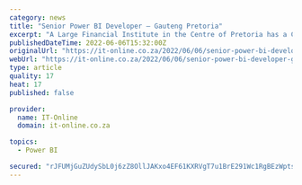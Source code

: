 ```yaml
---
category: news
title: "Senior Power BI Developer – Gauteng Pretoria"
excerpt: "A Large Financial Institute in the Centre of Pretoria has a CONTRACT Vacancy for a BI Developer for 12 months The BI development team requires the services of a Business Intelligence Developer to assist with development work required on Business ..."
publishedDateTime: 2022-06-06T15:32:00Z
originalUrl: "https://it-online.co.za/2022/06/06/senior-power-bi-developer-gauteng-pretoria/"
webUrl: "https://it-online.co.za/2022/06/06/senior-power-bi-developer-gauteng-pretoria/"
type: article
quality: 17
heat: 17
published: false

provider:
  name: IT-Online
  domain: it-online.co.za

topics:
  - Power BI

secured: "rJFUMjGuZUdySbL0j6zZ8OllJAKxo4EF61KXRVgT7u1BrE291Wc1RgBEzWptsimedlYotuij4Sz4I3QBfOzchoV4onYJNYDG2mdHevWhzvgw4BSg9n9bOx3j/fTVjqiX4B7k6Zf0UoOW7OMXpsYOjWDaybfPoaeoWT3GVF8e9aOL+mUJJZr0xSkmYaaQm6mrPnF3nAeN9ujnuHBtvjYNv5p38qZyELAYpll+Ei0xGUj2Rhu7aOJExpUCZ+j90t1qNQUylt1/WdzrTukXnBCk5pXqs3MLies7N8G+6X4/HADvYp5nAoS+Ulq0honH6j1D38jQljLg4YRoJn7L1xKQ+hsK5PvR6oNeSGjg7vNTMRI=;Pg8iQ5glz3IQyfqAN7g8tg=="
---
```


